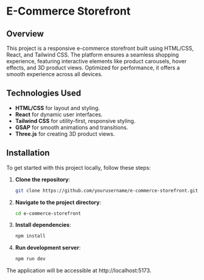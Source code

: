 # E-Commerce Storefront

## Overview

This project is a responsive e-commerce storefront built using HTML/CSS, React, and Tailwind CSS. The platform ensures a seamless shopping experience, featuring interactive elements like product carousels, hover effects, and 3D product views. Optimized for performance, it offers a smooth experience across all devices.

## Technologies Used

- **HTML/CSS** for layout and styling.
- **React** for dynamic user interfaces.
- **Tailwind CSS** for utility-first, responsive styling.
- **GSAP** for smooth animations and transitions.
- **Three.js** for creating 3D product views.

## Installation

To get started with this project locally, follow these steps:

1. **Clone the repository**:
   ```bash
   git clone https://github.com/yourusername/e-commerce-storefront.git
2. **Navigate to the project directory**:
   ```bash
   cd e-commerce-storefront
3. **Install dependencies**:
   ```bash
   npm install
4. **Run development server**:
   ```bash
   npm run dev

The application will be accessible at http://localhost:5173.


